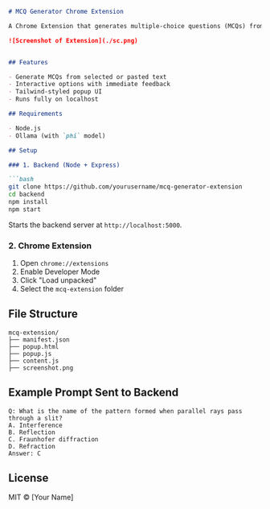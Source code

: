 ````markdown
# MCQ Generator Chrome Extension

A Chrome Extension that generates multiple-choice questions (MCQs) from selected or pasted text using a local backend.

![Screenshot of Extension](./sc.png)


## Features

- Generate MCQs from selected or pasted text  
- Interactive options with immediate feedback  
- Tailwind-styled popup UI  
- Runs fully on localhost  

## Requirements

- Node.js  
- Ollama (with `phi` model)

## Setup

### 1. Backend (Node + Express)

```bash
git clone https://github.com/yourusername/mcq-generator-extension
cd backend
npm install
npm start
````

Starts the backend server at `http://localhost:5000`.

### 2. Chrome Extension

1. Open `chrome://extensions`
2. Enable Developer Mode
3. Click "Load unpacked"
4. Select the `mcq-extension` folder

## File Structure

```
mcq-extension/
├── manifest.json
├── popup.html
├── popup.js
├── content.js
├── screenshot.png
```

## Example Prompt Sent to Backend

```
Q: What is the name of the pattern formed when parallel rays pass through a slit?
A. Interference
B. Reflection
C. Fraunhofer diffraction
D. Refraction
Answer: C
```

## License

MIT © \[Your Name]

```
```
